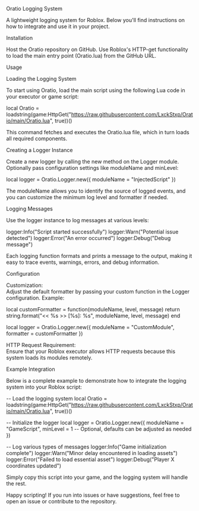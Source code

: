 Oratio Logging System

A lightweight logging system for Roblox. Below you'll find instructions on how to integrate and use it in your project.



Installation

Host the Oratio repository on GitHub.
Use Roblox's HTTP-get functionality to load the main entry point (Oratio.lua) from the GitHub URL.



Usage

Loading the Logging System

To start using Oratio, load the main script using the following Lua code in your executor or game script:

local Oratio = loadstring(game:HttpGet("https://raw.githubusercontent.com/LxckStxp/Oratio/main/Oratio.lua", true))()

This command fetches and executes the Oratio.lua file, which in turn loads all required components.

Creating a Logger Instance

Create a new logger by calling the new method on the Logger module. Optionally pass configuration settings like moduleName and minLevel:

local logger = Oratio.Logger.new({
    moduleName = "InjectedScript"
})

The moduleName allows you to identify the source of logged events, and you can customize the minimum log level and formatter if needed.

Logging Messages

Use the logger instance to log messages at various levels:

logger:Info("Script started successfully")
logger:Warn("Potential issue detected")
logger:Error("An error occurred")
logger:Debug("Debug message")

Each logging function formats and prints a message to the output, making it easy to trace events, warnings, errors, and debug information.



Configuration

Customization:  
  Adjust the default formatter by passing your custom function in the Logger configuration. Example:

  local customFormatter = function(moduleName, level, message)
      return string.format("<< %s >> [%s]: %s", moduleName, level, message)
  end

  local logger = Oratio.Logger.new({
      moduleName = "CustomModule",
      formatter = customFormatter
  })

HTTP Request Requirement:  
  Ensure that your Roblox executor allows HTTP requests because this system loads its modules remotely.



Example Integration

Below is a complete example to demonstrate how to integrate the logging system into your Roblox script:

-- Load the logging system
local Oratio = loadstring(game:HttpGet("https://raw.githubusercontent.com/LxckStxp/Oratio/main/Oratio.lua", true))()

-- Initialize the logger
local logger = Oratio.Logger.new({
    moduleName = "GameScript",
    minLevel = 1  -- Optional, defaults can be adjusted as needed
})

-- Log various types of messages
logger:Info("Game initialization complete")
logger:Warn("Minor delay encountered in loading assets")
logger:Error("Failed to load essential asset")
logger:Debug("Player X coordinates updated")

Simply copy this script into your game, and the logging system will handle the rest.



Happy scripting! If you run into issues or have suggestions, feel free to open an issue or contribute to the repository.
